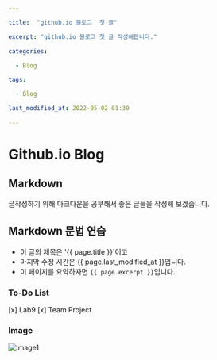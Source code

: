 ```yaml
---

title:  "github.io 블로그  첫 글"

excerpt: "github.io 블로그 첫 글 작성해봅니다."

categories:

  - Blog

tags:

  - Blog

last_modified_at: 2022-05-02 01:39

---
```


# Github.io Blog

## Markdown
글작성하기 위해 마크다운을 공부해서 
좋은 글들을 작성해 보겠습니다.

## Markdown 문법 연습
- 이 글의 제목은 '{{ page.title }}'이고
- 마지막 수정 시간은 {{ page.last_modified_at }}입니다.
- 이 페이지를 요약하자면 `{{ page.excerpt }}`입니다.

### To-Do List
[x] Lab9
[x] Team Project

### Image
![image1](https://cdn.pixabay.com/photo/2022/01/22/16/54/book-6957870_1280.jpg)
